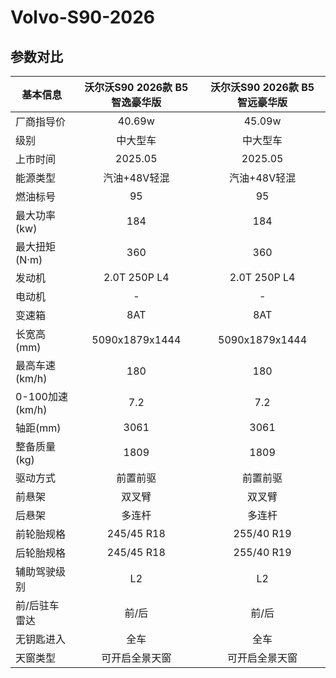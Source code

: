 # Volvo-S90-2026

## 参数对比

| 基本信息 | 沃尔沃S90 2026款 B5 智逸豪华版 | 沃尔沃S90 2026款 B5 智远豪华版 |
| -- | :--: | :--: |
| 厂商指导价      | 40.69w | 45.09w |
| 级别      |   中大型车    |   中大型车 |
| 上市时间 |   2025.05    |    2025.05 |
| 能源类型 |   汽油+48V轻混    |    汽油+48V轻混 |
| 燃油标号 |   95    |    95 |
| 最大功率(kw) |   184    |    184 |
| 最大扭矩(N·m) |   360    |    360 |
| 发动机 |   2.0T 250P L4    |    2.0T 250P L4 |
| 电动机 |   -    |    - |
| 变速箱 |   8AT    |    8AT |
| 长宽高(mm) |   5090x1879x1444    |    5090x1879x1444 |
| 最高车速(km/h) |   180    |    180 |
| 0-100加速(km/h) |   7.2    |    7.2 |
| 轴距(mm) |   3061    |    3061 |
| 整备质量(kg) |   1809    |    1809 |
| 驱动方式 |   前置前驱    |    前置前驱 |
| 前悬架 |   双叉臂    |    双叉臂 |
| 后悬架 |   多连杆    |    多连杆 |
| 前轮胎规格 |   245/45 R18    |    255/40 R19 |
| 后轮胎规格 |   245/45 R18    |    255/40 R19 |
| 辅助驾驶级别 |   L2    |    L2 |
| 前/后驻车雷达 |   前/后    |    前/后  |
| 无钥匙进入 |   全车    |    全车 |
| 天窗类型 |   可开启全景天窗    |    可开启全景天窗 |
